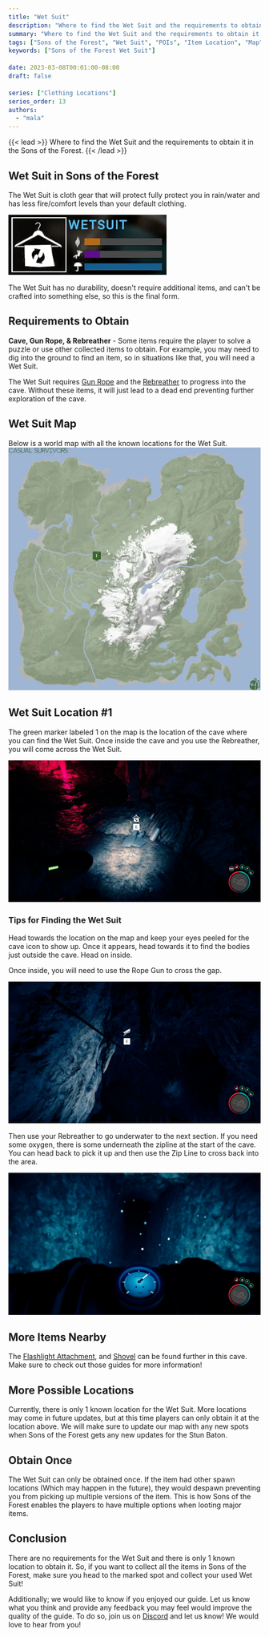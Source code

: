 ```yaml
---
title: "Wet Suit"
description: "Where to find the Wet Suit and the requirements to obtain it in the Sons of the Forest."
summary: "Where to find the Wet Suit and the requirements to obtain it. Click here to learn more about it!"
tags: ["Sons of the Forest", "Wet Suit", "POIs", "Item Location", "Map"]
keywords: ["Sons of the Forest Wet Suit"]

date: 2023-03-08T00:01:00-08:00
draft: false

series: ["Clothing Locations"]
series_order: 13
authors:
  - "mala"
---
```


{{< lead >}}
Where to find the Wet Suit and the requirements to obtain it in the Sons of the Forest.
{{< /lead >}}

## Wet Suit in Sons of the Forest
The Wet Suit is cloth gear that will protect fully protect you in rain/water and has less fire/comfort levels than your default clothing.

![Sons of the Forest Wet Suit](img/stats.webp)

The Wet Suit has no durability, doesn't require additional items, and can't be crafted into something else, so this is the final form.

## Requirements to Obtain
**Cave, Gun Rope, & Rebreather** - Some items require the player to solve a puzzle or use other collected items to obtain. For example, you may need to dig into the ground to find an item, so in situations like that, you will need a Wet Suit. 

The Wet Suit requires [Gun Rope](/sons-of-the-forest/guides/rope-gun/) and the [Rebreather](/sons-of-the-forest/guides/rebreather/) to progress into the cave. Without these items, it will just lead to a dead end preventing further exploration of the cave. 

## Wet Suit Map
Below is a world map with all the known locations for the Wet Suit.
![Sons of the Forest Wet Suit Map Location](img/map.webp)

## Wet Suit Location #1
The green marker labeled 1 on the map is the location of the cave where you can find the Wet Suit. Once inside the cave and you use the Rebreather, you will come across the Wet Suit.

![Sons of the Forest Wet Suit Location 1](featured.webp)

### Tips for Finding the Wet Suit
Head towards the location on the map and keep your eyes peeled for the cave icon to show up. Once it appears, head towards it to find the bodies just outside the cave. Head on inside.

Once inside, you will need to use the Rope Gun to cross the gap.

![Sons of the Forest Wet Suit Zip Line](img/zipline.webp)

Then use your Rebreather to go underwater to the next section. If you need some oxygen, there is some underneath the zipline at the start of the cave. You can head back to pick it up and then use the Zip Line to cross back into the area.

![Sons of the Forest Wet Suit Water](img/water.webp)

## More Items Nearby
The [Flashlight Attachment](/sons-of-the-forest/guides/flashlight-attachment/), and [Shovel](/sons-of-the-forest/guides/shovel/) can be found further in this cave. Make sure to check out those guides for more information!

## More Possible Locations
Currently, there is only 1 known location for the Wet Suit. More locations may come in future updates, but at this time players can only obtain it at the location above.
We will make sure to update our map with any new spots when Sons of the Forest gets any new updates for the Stun Baton.

## Obtain Once
The Wet Suit can only be obtained once. If the item had other spawn locations (Which may happen in the future), they would despawn preventing you from picking up multiple versions of the item. This is how Sons of the Forest enables the players to have multiple options when looting major items. 

## Conclusion
There are no requirements for the Wet Suit and there is only 1 known location to obtain it. So, if you want to collect all the items in Sons of the Forest, make sure you head to the marked spot and collect your used Wet Suit!

Additionally; we would like to know if you enjoyed our guide. Let us know what you think and provide any feedback you may feel would improve the quality of the guide. To do so, join us on [Discord](https://discord.gg/ZXp93XsKnN) and let us know! We would love to hear from you! 
